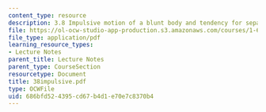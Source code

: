 ```yaml
---
content_type: resource
description: 3.8 Impulsive motion of a blunt body and tendency for separation
file: https://ol-ocw-studio-app-production.s3.amazonaws.com/courses/1-63-advanced-fluid-dynamics-of-the-environment-fall-2002/686bfd524395cd67b4d1e70e7c8370b4_38impulsive.pdf
file_type: application/pdf
learning_resource_types:
- Lecture Notes
parent_title: Lecture Notes
parent_type: CourseSection
resourcetype: Document
title: 38impulsive.pdf
type: OCWFile
uid: 686bfd52-4395-cd67-b4d1-e70e7c8370b4
---
```

